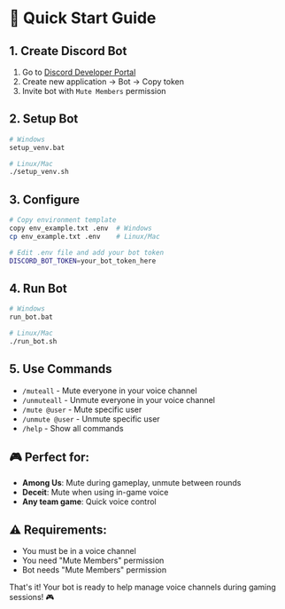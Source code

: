 # 🚀 Quick Start Guide

## 1. Create Discord Bot
1. Go to [Discord Developer Portal](https://discord.com/developers/applications)
2. Create new application → Bot → Copy token
3. Invite bot with `Mute Members` permission

## 2. Setup Bot
```bash
# Windows
setup_venv.bat

# Linux/Mac
./setup_venv.sh
```

## 3. Configure
```bash
# Copy environment template
copy env_example.txt .env  # Windows
cp env_example.txt .env    # Linux/Mac

# Edit .env file and add your bot token
DISCORD_BOT_TOKEN=your_bot_token_here
```

## 4. Run Bot
```bash
# Windows
run_bot.bat

# Linux/Mac
./run_bot.sh
```

## 5. Use Commands
- `/muteall` - Mute everyone in your voice channel
- `/unmuteall` - Unmute everyone in your voice channel
- `/mute @user` - Mute specific user
- `/unmute @user` - Unmute specific user
- `/help` - Show all commands

## 🎮 Perfect for:
- **Among Us**: Mute during gameplay, unmute between rounds
- **Deceit**: Mute when using in-game voice
- **Any team game**: Quick voice control

## ⚠️ Requirements:
- You must be in a voice channel
- You need "Mute Members" permission
- Bot needs "Mute Members" permission

That's it! Your bot is ready to help manage voice channels during gaming sessions! 🎮
